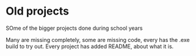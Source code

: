 # Old projects
SOme of the bigger projects done during school years

Many are missing completely, some are missing code, every has the .exe build to try out.
Every project has added README, about what it is.
